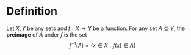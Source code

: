 # Definition

Let $X,Y$ be any sets and $f : X \to Y$ be a function. For any set $A \subseteq Y$, the **preimage** of $A$ under $f$ is the set
$$
f^{-1}(A) = \left\{ x \in X : f(x) \in A \right\} 
$$
